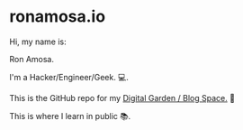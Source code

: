 # ronamosa.io

Hi, my name is:

Ron Amosa.

I'm a Hacker/Engineer/Geek. 💻.

This is the GitHub repo for my [Digital Garden / Blog Space.](https://ronamosa.io/) 🌱

This is where I learn in public 📚.
